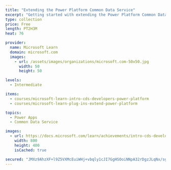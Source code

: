 ```yaml
---
title: "Extending the Power Platform Common Data Service"
excerpt: "Getting started with extending the Power Platform Common Data Service can be overwhelming. This learning path looks at the tools and resources needed for extending the Power Platform. We'll start with looking at the SDKs, the extensibility model, and event framework. This learning path also covers when to use plug-ins. Configuration of plug-ins as well as registering and deploying plug-ins."
type: collection
price: Free
length: PT2H3M
heat: 76

provider:
  name: Microsoft Learn
  domain: microsoft.com
  images:
    - url: /assets/images/organizations/microsoft.com-50x50.jpg
      width: 50
      height: 50

levels:
  - Intermediate

items:
  - courses/microsoft-learn-intro-cds-developers-power-platform
  - courses/microsoft-learn-plug-ins-extend-power-platform

topics:
  - Power Apps
  - Common Data Service

images:
  - url: https://docs.microsoft.com/learn/achievements/intro-cds-developers-power-platform-social.png
    width: 800
    height: 400
    isCached: true

secured: "JMXz9AhzXF+l9Z5VXMcEuiWHj+vbqly1cJI7GgHSOoiNNpA32rDgzJLqNx/sgB01hV8rkTLyjdcxNmu6v07ED/Tna6MwNae93MIHMYqUakhzhpFwJMKyWELf+nbXA/GvxgOr0sb6M6BCjgvdNfnHIDTABZE1cD8hZA6lpGKgagChWc6ocOqHGSv9CTWljh8ptCYl/upiU9267f4f3olQLepNoO+T9dTTo4JrUo3gMQ/9fhldn1xOiANlXVfuVnsPyvD0TJO7lZ7Koq65TJcC04qgypEuGdMUdKqIasiw2B0msv5beE8ap0vMcytt9aujIEmmuj5cy21Aef1689U4fK9OF3x4rfQMD2T2+lKUTsE=;e2QDAfH5Plsunf/0KcuZMg=="
---
```


